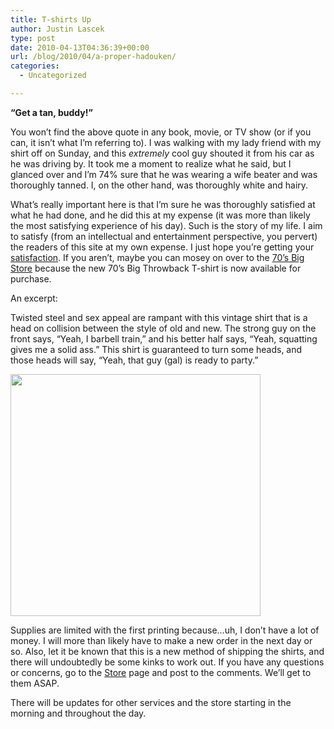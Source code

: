 ```yaml
---
title: T-shirts Up
author: Justin Lascek
type: post
date: 2010-04-13T04:36:39+00:00
url: /blog/2010/04/a-proper-hadouken/
categories:
  - Uncategorized

---
```

**&#8220;Get a tan, buddy!&#8221;**
  

  
You won&#8217;t find the above quote in any book, movie, or TV show (or if you can, it isn&#8217;t what I&#8217;m referring to). I was walking with my lady friend with my shirt off on Sunday, and this _extremely_ cool guy shouted it from his car as he was driving by. It took me a moment to realize what he said, but I glanced over and I&#8217;m 74% sure that he was wearing a wife beater and was thoroughly tanned. I, on the other hand, was thoroughly white and hairy.
  

  
What&#8217;s really important here is that I&#8217;m sure he was thoroughly satisfied at what he had done, and he did this at my expense (it was more than likely the most satisfying experience of his day). Such is the story of my life. I aim to satisfy (from an intellectual and entertainment perspective, you pervert) the readers of this site at my own expense. I just hope you&#8217;re getting your [satisfaction][1]. If you aren&#8217;t, maybe you can mosey on over to the [70&#8217;s Big Store][2] because the new 70&#8217;s Big Throwback T-shirt is now available for purchase.
  

  
An excerpt:
  
Twisted steel and sex appeal are rampant with this vintage shirt that is a head on collision between the style of old and new. The strong guy on the front says, “Yeah, I barbell train,” and his better half says, “Yeah, squatting gives me a solid ass.” This shirt is guaranteed to turn some heads, and those heads will say, “Yeah, that guy (gal) is ready to party.”
  

  
[<img data-attachment-id="1571" data-permalink="/blog/2010/04/a-proper-hadouken/logo-shirt-2-3/" data-orig-file="/2010/04/logo-shirt-2.png" data-orig-size="1200,1163" data-comments-opened="1" data-image-meta="{&quot;aperture&quot;:&quot;0&quot;,&quot;credit&quot;:&quot;&quot;,&quot;camera&quot;:&quot;&quot;,&quot;caption&quot;:&quot;&quot;,&quot;created_timestamp&quot;:&quot;0&quot;,&quot;copyright&quot;:&quot;&quot;,&quot;focal_length&quot;:&quot;0&quot;,&quot;iso&quot;:&quot;0&quot;,&quot;shutter_speed&quot;:&quot;0&quot;,&quot;title&quot;:&quot;&quot;}" data-image-title="logo-shirt-2" data-image-description="" data-medium-file="/2010/04/logo-shirt-2-400x387.png" data-large-file="/2010/04/logo-shirt-2-1024x992.png" src="/2010/04/logo-shirt-2-400x387.png" alt="" title="logo-shirt-2" width="400" height="387" class="aligncenter size-medium wp-image-1571" srcset="/2010/04/logo-shirt-2-400x387.png 400w, /2010/04/logo-shirt-2-1024x992.png 1024w, /2010/04/logo-shirt-2.png 1200w" sizes="(max-width: 400px) 100vw, 400px" />][3]
  

  
Supplies are limited with the first printing because&#8230;uh, I don&#8217;t have a lot of money. I will more than likely have to make a new order in the next day or so. Also, let it be known that this is a new method of shipping the shirts, and there will undoubtedly be some kinks to work out. If you have any questions or concerns, go to the [Store][2] page and post to the comments. We&#8217;ll get to them ASAP.
  

  
There will be updates for other services and the store starting in the morning and throughout the day.

 [1]: http://www.youtube.com/watch?v=V5bYDhZBFLA
 [2]: /?page_id=10
 [3]: /2010/04/logo-shirt-2.png
